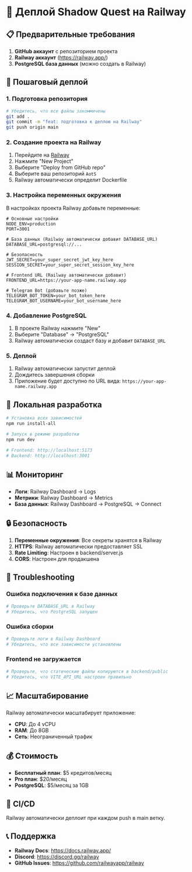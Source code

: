 # 🚂 Деплой Shadow Quest на Railway

## 📋 Предварительные требования

1. **GitHub аккаунт** с репозиторием проекта
2. **Railway аккаунт** (https://railway.app/)
3. **PostgreSQL база данных** (можно создать в Railway)

## 🚀 Пошаговый деплой

### 1. Подготовка репозитория

```bash
# Убедитесь, что все файлы закоммичены
git add .
git commit -m "feat: подготовка к деплою на Railway"
git push origin main
```

### 2. Создание проекта на Railway

1. Перейдите на [Railway](https://railway.app/)
2. Нажмите "New Project"
3. Выберите "Deploy from GitHub repo"
4. Выберите ваш репозиторий `AotS`
5. Railway автоматически определит Dockerfile

### 3. Настройка переменных окружения

В настройках проекта Railway добавьте переменные:

```env
# Основные настройки
NODE_ENV=production
PORT=3001

# База данных (Railway автоматически добавит DATABASE_URL)
DATABASE_URL=postgresql://...

# Безопасность
JWT_SECRET=your_super_secret_jwt_key_here
SESSION_SECRET=your_super_secret_session_key_here

# Frontend URL (Railway автоматически добавит)
FRONTEND_URL=https://your-app-name.railway.app

# Telegram Bot (добавьте позже)
TELEGRAM_BOT_TOKEN=your_bot_token_here
TELEGRAM_BOT_USERNAME=your_bot_username_here
```

### 4. Добавление PostgreSQL

1. В проекте Railway нажмите "New"
2. Выберите "Database" → "PostgreSQL"
3. Railway автоматически создаст базу и добавит `DATABASE_URL`

### 5. Деплой

1. Railway автоматически запустит деплой
2. Дождитесь завершения сборки
3. Приложение будет доступно по URL вида: `https://your-app-name.railway.app`

## 🔧 Локальная разработка

```bash
# Установка всех зависимостей
npm run install-all

# Запуск в режиме разработки
npm run dev

# Frontend: http://localhost:5173
# Backend: http://localhost:3001
```

## 📊 Мониторинг

- **Логи**: Railway Dashboard → Logs
- **Метрики**: Railway Dashboard → Metrics
- **База данных**: Railway Dashboard → PostgreSQL → Connect

## 🔒 Безопасность

1. **Переменные окружения**: Все секреты хранятся в Railway
2. **HTTPS**: Railway автоматически предоставляет SSL
3. **Rate Limiting**: Настроен в backend/server.js
4. **CORS**: Настроен для продакшена

## 🚨 Troubleshooting

### Ошибка подключения к базе данных
```bash
# Проверьте DATABASE_URL в Railway
# Убедитесь, что PostgreSQL запущен
```

### Ошибка сборки
```bash
# Проверьте логи в Railway Dashboard
# Убедитесь, что все зависимости установлены
```

### Frontend не загружается
```bash
# Проверьте, что статические файлы копируются в backend/public
# Убедитесь, что VITE_API_URL настроен правильно
```

## 📈 Масштабирование

Railway автоматически масштабирует приложение:
- **CPU**: До 4 vCPU
- **RAM**: До 8GB
- **Сеть**: Неограниченный трафик

## 💰 Стоимость

- **Бесплатный план**: $5 кредитов/месяц
- **Pro план**: $20/месяц
- **PostgreSQL**: $5/месяц за 1GB

## 🔄 CI/CD

Railway автоматически деплоит при каждом push в main ветку.

## 📞 Поддержка

- **Railway Docs**: https://docs.railway.app/
- **Discord**: https://discord.gg/railway
- **GitHub Issues**: https://github.com/railwayapp/railway
